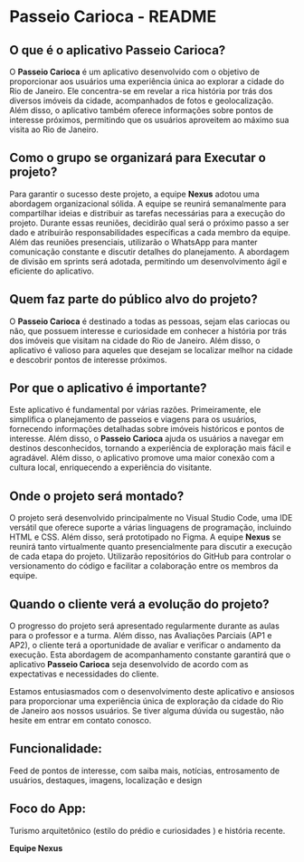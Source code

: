 # Passeio Carioca - README

## O que é o aplicativo Passeio Carioca?

O **Passeio Carioca** é um aplicativo desenvolvido com o objetivo de proporcionar aos usuários uma experiência única ao explorar a cidade do Rio de Janeiro. Ele concentra-se em revelar a rica história por trás dos diversos imóveis da cidade, acompanhados de fotos e geolocalização. Além disso, o aplicativo também oferece informações sobre pontos de interesse próximos, permitindo que os usuários aproveitem ao máximo sua visita ao Rio de Janeiro.

## **Como** o grupo se organizará para Executar o projeto?

Para garantir o sucesso deste projeto, a equipe **Nexus** adotou uma abordagem organizacional sólida. A equipe se reunirá semanalmente para compartilhar ideias e distribuir as tarefas necessárias para a execução do projeto. Durante essas reuniões, decidirão qual será o próximo passo a ser dado e atribuirão responsabilidades específicas a cada membro da equipe. Além das reuniões presenciais, utilizarão o WhatsApp para manter comunicação constante e discutir detalhes do planejamento. A abordagem de divisão em sprints será adotada, permitindo um desenvolvimento ágil e eficiente do aplicativo.

## **Quem** faz parte do público alvo do projeto?

O **Passeio Carioca** é destinado a todas as pessoas, sejam elas cariocas ou não, que possuem interesse e curiosidade em conhecer a história por trás dos imóveis que visitam na cidade do Rio de Janeiro. Além disso, o aplicativo é valioso para aqueles que desejam se localizar melhor na cidade e descobrir pontos de interesse próximos.

## **Por que** o aplicativo é importante?

Este aplicativo é fundamental por várias razões. Primeiramente, ele simplifica o planejamento de passeios e viagens para os usuários, fornecendo informações detalhadas sobre imóveis históricos e pontos de interesse. Além disso, o **Passeio Carioca** ajuda os usuários a navegar em destinos desconhecidos, tornando a experiência de exploração mais fácil e agradável. Além disso, o aplicativo promove uma maior conexão com a cultura local, enriquecendo a experiência do visitante.

## **Onde** o projeto será montado?

O projeto será desenvolvido principalmente no Visual Studio Code, uma IDE versátil que oferece suporte a várias linguagens de programação, incluindo HTML e CSS. Além disso, será prototipado no Figma. A equipe **Nexus** se reunirá tanto virtualmente quanto presencialmente para discutir a execução de cada etapa do projeto. Utilizarão repositórios do GitHub para controlar o versionamento do código e facilitar a colaboração entre os membros da equipe.

## **Quando** o cliente verá a evolução do projeto? 

O progresso do projeto será apresentado regularmente durante as aulas para o professor e a turma. Além disso, nas Avaliações Parciais (AP1 e AP2), o cliente terá a oportunidade de avaliar e verificar o andamento da execução. Esta abordagem de acompanhamento constante garantirá que o aplicativo **Passeio Carioca** seja desenvolvido de acordo com as expectativas e necessidades do cliente.

Estamos entusiasmados com o desenvolvimento deste aplicativo e ansiosos para proporcionar uma experiência única de exploração da cidade do Rio de Janeiro aos nossos usuários. Se tiver alguma dúvida ou sugestão, não hesite em entrar em contato conosco.

## Funcionalidade:
Feed de pontos de interesse, com saiba mais, notícias, entrosamento de usuários, destaques, imagens, localização e design

## Foco do App: 
Turismo arquitetônico (estilo do prédio e curiosidades ) e história recente.

**Equipe Nexus**
